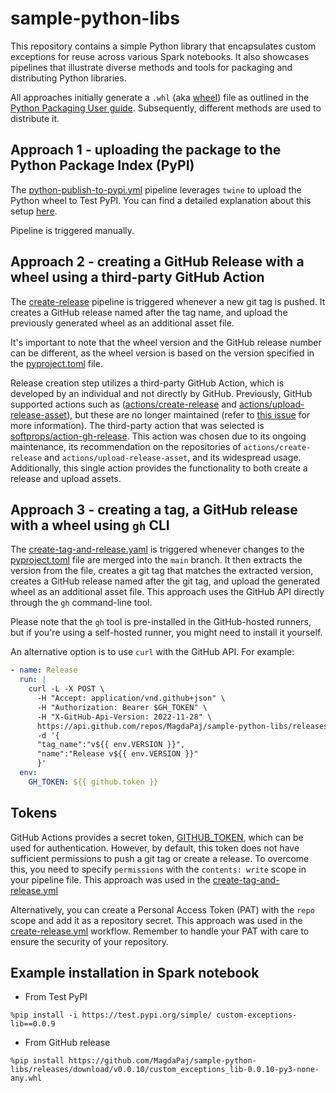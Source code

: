 # sample-python-libs

This repository contains a simple Python library that encapsulates custom exceptions for reuse across various Spark notebooks. It also showcases pipelines that illustrate diverse methods and tools for packaging and distributing Python libraries.

All approaches initially generate a `.whl` (aka [wheel](https://packaging.python.org/en/latest/glossary/#term-Wheel)) file as outlined in the [Python Packaging User guide](https://packaging.python.org/en/latest/tutorials/packaging-projects/#generating-distribution-archives). Subsequently, different methods are used to distribute it.


## Approach 1 - uploading the package to the Python Package Index (PyPI)

The [python-publish-to-pypi.yml](.github/workflows/python-publish-to-pypi.yml) pipeline leverages `twine` to upload the Python wheel to Test PyPI. You can find a detailed explanation about this setup [here](https://packaging.python.org/en/latest/tutorials/packaging-projects/#uploading-the-distribution-archives).

Pipeline is triggered manually.


## Approach 2 - creating a GitHub Release with a wheel using a third-party GitHub Action

The [create-release](.github/workflows/create-release.yml) pipeline is triggered whenever a new git tag is pushed. It creates a GitHub release named after the tag name, and upload the previously generated wheel as an additional asset file.

It's important to note that the wheel version and the GitHub release number can be different, as the wheel version is based on the version specified in the [pyproject.toml](pyproject.toml) file.

Release creation step utilizes a third-party GitHub Action, which is developed by an individual and not directly by GitHub. Previously, GitHub supported actions such as ([actions/create-release](https://github.com/actions/create-release) and [actions/upload-release-asset](https://github.com/actions/upload-release-asset)), but these are no longer maintained (refer to [this issue](https://github.com/actions/create-release/issues/119) for more information). The third-party action that was selected is [softprops/action-gh-release](https://github.com/softprops/action-gh-release). This action was chosen due to its ongoing maintenance, its recommendation on the repositories of `actions/create-release` and `actions/upload-release-asset`, and its widespread usage. Additionally, this single action provides the functionality to both create a release and upload assets.


## Approach 3 - creating a tag, a GitHub release with a wheel using `gh` CLI

The [create-tag-and-release.yaml](.github/workflows/create-tag-and-release.yml) is triggered whenever changes to the [pyproject.toml](pyproject.toml) file are merged into the `main` branch. It then extracts the version from the file, creates a git tag that matches the extracted version, creates a GitHub release named after the git tag, and upload the generated wheel as an additional asset file. This approach uses the GitHub API directly through the `gh` command-line tool.

Please note that the `gh` tool is pre-installed in the GitHub-hosted runners, but if you're using a self-hosted runner, you might need to install it yourself.


An alternative option is to use `curl` with the GitHub API. For example:

```yml
- name: Release
  run: |
    curl -L -X POST \
      -H "Accept: application/vnd.github+json" \
      -H "Authorization: Bearer $GH_TOKEN" \
      -H "X-GitHub-Api-Version: 2022-11-28" \
      https://api.github.com/repos/MagdaPaj/sample-python-libs/releases \
      -d '{
      "tag_name":"v${{ env.VERSION }}",
      "name":"Release v${{ env.VERSION }}"
      }'
  env:
    GH_TOKEN: ${{ github.token }}
```

## Tokens

GitHub Actions provides a secret token, [GITHUB_TOKEN](https://docs.github.com/en/actions/security-guides/automatic-token-authentication), which can be used for authentication. However, by default, this token does not have sufficient permissions to push a git tag or create a release. To overcome this, you need to specify `permissions` with the `contents: write` scope in your pipeline file. This approach was used in the [create-tag-and-release.yml](.github/workflows/create-tag-and-release.yml)

Alternatively, you can create a Personal Access Token (PAT) with the `repo` scope and add it as a repository secret. This approach was used in the [create-release.yml](.github/workflows/create-release.yml) workflow. Remember to handle your PAT with care to ensure the security of your repository.

## Example installation in Spark notebook

* From Test PyPI

```pyspark
%pip install -i https://test.pypi.org/simple/ custom-exceptions-lib==0.0.9
```

* From GitHub release

```pyspark
%pip install https://github.com/MagdaPaj/sample-python-libs/releases/download/v0.0.10/custom_exceptions_lib-0.0.10-py3-none-any.whl
```
